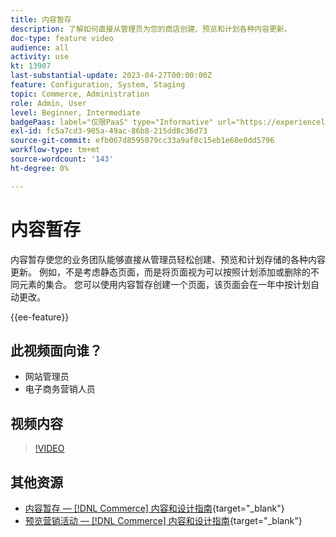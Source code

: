 ```yaml
---
title: 内容暂存
description: 了解如何直接从管理员为您的商店创建、预览和计划各种内容更新。
doc-type: feature video
audience: all
activity: use
kt: 13907
last-substantial-update: 2023-04-27T00:00:00Z
feature: Configuration, System, Staging
topic: Commerce, Administration
role: Admin, User
level: Beginner, Intermediate
badgePaas: label="仅限PaaS" type="Informative" url="https://experienceleague.adobe.com/zh-hans/docs/commerce/user-guides/product-solutions" tooltip="仅适用于云项目(Adobe管理的PaaS基础架构)和内部部署项目上的Adobe Commerce 。"
exl-id: fc5a7cd3-905a-49ac-86b8-215dd8c36d73
source-git-commit: efb067d8595079cc33a9af0c15eb1e60e0dd5796
workflow-type: tm+mt
source-wordcount: '143'
ht-degree: 0%

---
```


# 内容暂存

内容暂存使您的业务团队能够直接从管理员轻松创建、预览和计划存储的各种内容更新。 例如，不是考虑静态页面，而是将页面视为可以按照计划添加或删除的不同元素的集合。 您可以使用内容暂存创建一个页面，该页面会在一年中按计划自动更改。

{{ee-feature}}

## 此视频面向谁？

- 网站管理员
- 电子商务营销人员

## 视频内容

>[!VIDEO](https://video.tv.adobe.com/v/3410852?quality=12&learn=on&captions=chi_hans)

## 其他资源

- [内容暂存 —  [!DNL Commerce] 内容和设计指南](https://experienceleague.adobe.com/docs/commerce-admin/content-design/staging/content-staging.html?lang=zh-Hans){target="_blank"}
- [预览营销活动 —  [!DNL Commerce] 内容和设计指南](https://experienceleague.adobe.com/docs/commerce-admin/content-design/staging/content-staging-preview.html?lang=zh-Hans){target="_blank"}
